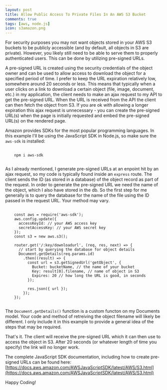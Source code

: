 ```yaml
---
layout: post
title: Allow Public Access To Private Files In An AWS S3 Bucket
comments: true
tags: [aws, node.js]
icon: s3amazon.png
---
```


For security purposes you may not want objects stored in your AWS S3 buckets to be publicly accessible (and by default, all objects in S3 are private). However, you likely still need to be able to serve them to properly authenticated users. This can be done by utilizing pre-signed URLs.

A pre-signed URL is created using the security credentials of the object owner and can be used to allow access to download the object for a specified period of time. I prefer to keep the URL expiration relatively low, somewhere around 20 seconds or less. This means that typically when a user clicks on a link to download a certain object (file, image, document, etc.) in my application, the client needs to make an ajax request to my API to get the pre-signed URL. When the URL is received from the API the client can then fetch the object from S3. If you are ok with allowing a longer expiration this ajax request is unnecessary - you can create the pre-signed URL(s) when the page is initially requested and embed the pre-signed URL(s) on the rendered page.

Amazon provides SDKs for the most popular programming languages. In this example I'll be using the JavaScript SDK in Node.js, so make sure the `aws-sdk` is installed:

<pre class="prettyprint">
  <code class="lang-bash">
    npm i aws-sdk
  </code>
</pre>

As I already mentioned, I generate pre-signed URLs at an enpoint hit by an ajax request, so my code is typically found inside an `express` route. The client sends the ID (as stored in a database) of the object record as part of the request. In order to generate the pre-signed URL we need the name of the object, which I also have stored in the db. So the first step for me generally is to query the database for the name of the file using the ID passed in the request URL. Your method may vary.

<pre class="prettyprint">
  <code class="lang-js">
    const aws = require('aws-sdk');
    aws.config.update({
      accessKeyId: // your AWS access key
      secretAccessKey: // your AWS secret key
    });
    const s3 = new aws.s3();

    router.get('/:key/downloadurl', (req, res, next) => {
      // start by querying the database for object details
      Document.getDetails(req.params.id)
        .then((result) => {
          const url = s3.getSignedUrl('getObject', {
            Bucket: bucketName, // the name of your bucket
            Key: result[0].filename, // name of object in S3
            Expires: 20 // how long the URL is good, in seconds
          });

          res.json({ url });
        });
    });
  </code>
</pre>

The `Document.getDetails()` function is a custom functon on my Documents model. Your code and method of retreiving the object filename will likely be different. I only include it in this example to provide a general idea of the steps that may be required.

That's it. The client will receive the pre-signed URL which it can then use to access the object in S3. After 20 seconds (or whatever length of time you specify) the link will no longer work.

The complete JavaScript SDK documentation, including how to create pre-signed URLs can be found here: [https://docs.aws.amazon.com/AWSJavaScriptSDK/latest/AWS/S3.html](https://docs.aws.amazon.com/AWSJavaScriptSDK/latest/AWS/S3.html)

Happy Coding!



